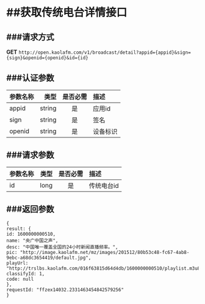 ##获取传统电台详情接口
===
###请求方式
---

**GET** `http://open.kaolafm.com/v1/broadcast/detail?appid={appid}&sign={sign}&openid={openid}&id={id}`

###认证参数
---
| 参数名称 | 类型    | 是否必需 |描述
|:------- |-------:|:------:|:----|
| appid   | string |   是   |应用id
| sign    | string |   是   |签名
| openid  | string |   是   |设备标识


###请求参数
---

| 参数名称 | 类型    | 是否必需 |描述
|:------- |-------:|:------:|:----|
| id   | long |   是   |传统电台id 


###返回参数
---
```
{
result: {
id: 1600000000510,
name: "央广中国之声",
desc: "中国唯一覆盖全国的24小时新闻直播频率。",
pic: "http://image.kaolafm.net/mz/images/201512/80b53c48-fc67-4ab8-9ebc-a68dc3654419/default.jpg",
playUrl: "http://trslbs.kaolafm.com/016f63815d64d4db/1600000000510/playlist.m3u8",
classifyId: 1,
code: null
},
requestId: "ffzex14032.2331463454842579256"
}
```
